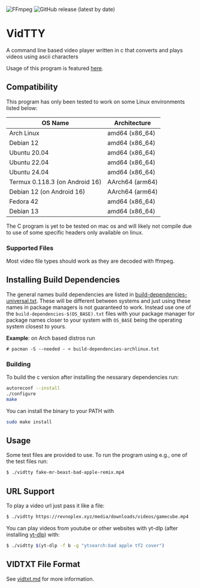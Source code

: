 ![FFmpeg](https://img.shields.io/badge/-FFmpeg-4d853a?style=for-the-badge&logo=ffmpeg)
![GitHub release (latest by date)](https://img.shields.io/github/v/release/Revnoplex/vidtty?style=for-the-badge&logo=github)
# VidTTY
A command line based video player written in c that converts and plays videos using ascii characters

Usage of this program is featured [here](https://www.youtubeg.com/watch?v=OSnveMc77ss).

## Compatibility
This program has only been tested to work on some Linux environments listed below:

| OS Name                        | Architecture    |
|--------------------------------|-----------------|
| Arch Linux                     | amd64 (x86_64)  |
| Debian 12                      | amd64 (x86_64)  |
| Ubuntu 20.04                   | amd64 (x86_64)  |
| Ubuntu 22.04                   | amd64 (x86_64)  |
| Ubuntu 24.04                   | amd64 (x86_64)  |
| Termux 0.118.3 (on Android 16) | AArch64 (arm64) |
| Debian 12 (on Android 16)      | AArch64 (arm64) |
| Fedora 42                      | amd64 (x86_64)  |
| Debian 13                      | amd64 (x86_64)  |

The C program is yet to be tested on mac os and will likely not compile due to use of some specific headers only available on linux.

### Supported Files
Most video file types should work as they are decoded with ffmpeg.


## Installing Build Dependencies
The general names build dependencies are listed in [build-dependencies-universal.txt](./build-dependencies-universal.txt). These will be different between systems and just using these names in package managers is not guaranteed to work. Instead use one of the `build-dependencies-$(OS_BASE).txt` files with your package manager for package names closer to your system with `OS_BASE` being the operating system closest to yours.

**Example**: on Arch based distros run
```
# pacman -S --needed - < build-dependencies-archlinux.txt
```

### Building
To build the c version after installing the nessarary dependencies run:
```sh
autoreconf --install
./configure
make
```

You can install the binary to your PATH with
```sh
sudo make install
```

## Usage
Some test files are provided to use. To run the program using e.g., one of the test files run:
```sh
$ ./vidtty fake-mr-beast-bad-apple-remix.mp4
```

## URL Support
To play a video url just pass it like a file:
```sh
$ ./vidtty https://revnoplex.xyz/media/downloads/videos/gamecube.mp4
```

You can play videos from youtube or other websites with yt-dlp (after installing [yt-dlp](https://github.com/yt-dlp/yt-dlp)) with:
```sh
$ ./vidtty $(yt-dlp -f b -g "ytsearch:bad apple tf2 cover")
```

## VIDTXT File Format
See [vidtxt.md](vidtxt.md) for more information.

